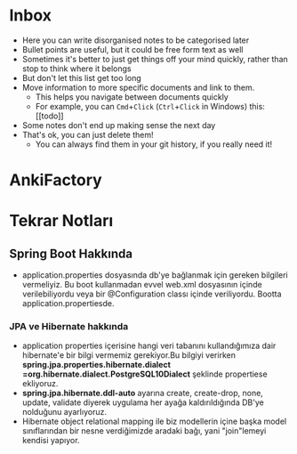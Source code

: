 # Inbox

- Here you can write disorganised notes to be categorised later
- Bullet points are useful, but it could be free form text as well
- Sometimes it's better to just get things off your mind quickly, rather than stop to think where it belongs
- But don't let this list get too long
- Move information to more specific documents and link to them.
  - This helps you navigate between documents quickly
  - For example, you can `Cmd`+`Click` (`Ctrl`+`Click` in Windows) this: [[todo]]
- Some notes don't end up making sense the next day
- That's ok, you can just delete them!
  - You can always find them in your git history, if you really need it!


# AnkiFactory

# Tekrar Notları


## Spring Boot Hakkında
- application.properties dosyasında db'ye bağlanmak için gereken bilgileri vermeliyiz. Bu boot kullanmadan evvel web.xml dosyasının içinde verilebiliyordu veya bir @Configuration classı içinde veriliyordu. Bootta application.propertiesde.
### JPA ve Hibernate hakkında
- application properties içerisine hangi veri tabanını kullandığımıza dair hibernate'e bir bilgi vermemiz gerekiyor.Bu bilgiyi verirken **spring.jpa.properties.hibernate.dialect =org.hibernate.dialect.PostgreSQL10Dialect** şeklinde propertiese ekliyoruz.
- **spring.jpa.hibernate.ddl-auto** ayarına create, create-drop, none, update, validate diyerek uygulama her ayağa kaldırıldığında DB'ye nolduğunu ayarlıyoruz.
- Hibernate object relational mapping ile biz modellerin içine başka model sınıflarından bir nesne verdiğimizde aradaki bağı, yani "join"lemeyi kendisi yapıyor. 
